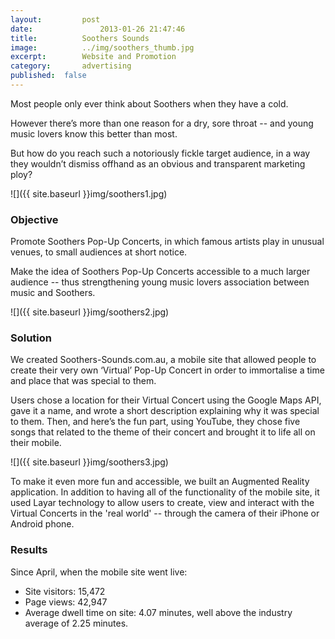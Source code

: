 ```yaml
---
layout:			post
date:				2013-01-26 21:47:46
title:			Soothers Sounds
image:			../img/soothers_thumb.jpg
excerpt:		Website and Promotion
category:		advertising
published:	false
---
```


<!-- ### Target Audience ###

Gen Y music lovers and avid smart phone users.

### Problem ### -->

Most people only ever think about Soothers when they have a cold.

However there’s more than one reason for a dry, sore throat -- and young music lovers know this better than most.

But how do you reach such a notoriously fickle target audience, in a way they wouldn’t dismiss offhand as an obvious and transparent marketing ploy?

![]({{ site.baseurl }}img/soothers1.jpg)

### Objective ###

Promote Soothers Pop-Up Concerts, in which famous artists play in unusual venues, to small audiences at short notice.

Make the idea of Soothers Pop-Up Concerts accessible to a much larger audience -- thus strengthening young music lovers association between music and Soothers.

![]({{ site.baseurl }}img/soothers2.jpg)
			
### Solution ###

We created Soothers-Sounds.com.au, a mobile site that allowed people to create their very own ‘Virtual’ Pop-Up Concert in order to immortalise a time and place that was special to them.

Users chose a location for their Virtual Concert using the Google Maps API, gave it a name, and wrote a short description explaining why it was special to them. Then, and here’s the fun part, using YouTube, they chose five songs that related to the theme of their concert and brought it to life all on their mobile.

![]({{ site.baseurl }}img/soothers3.jpg)

To make it even more fun and accessible, we built an Augmented Reality application. In addition to having all of the functionality of the mobile site, it used Layar technology to allow users to create, view and interact with the Virtual Concerts in the 'real world' -- through the camera of their iPhone or Android phone.
			
### Results ###

Since April, when the mobile site went live:

* Site visitors: 15,472
* Page views: 42,947
* Average dwell time on site: 4.07 minutes, well above the industry average of 2.25 minutes.